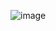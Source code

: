 ![image](https://user-images.githubusercontent.com/80698899/138592987-cb02c190-730f-4fb1-9987-94a028987828.png)
